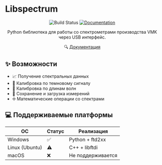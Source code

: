 # Libspectrum

<div align="center">

<!-- ![PyPI Version](https://img.shields.io/pypi/v/vmk-spectrum) -->
![Build Status](https://img.shields.io/github/actions/workflow/status/routybor/libspectrum/release.yml)
[![Documentation](https://img.shields.io/badge/docs-latest-blue.svg)](https://routybor.github.io/libspectrum/)

Python библиотека для работы со спектрометрами производства VMK через USB интерфейс.

🔍 [Документация](https://routybor.github.io/libspectrum/)
<!-- 📦 [PyPI](https://pypi.org/project/vmk-spectrum/) | -->

</div>

## ✨ Возможности

- 📈 Получение спектральных данных
- 🎯 Калибровка по темновому сигналу
- 📏 Калибровка по длинам волн
- 💾 Сохранение и загрузка измерений
- ➗ Математические операции со спектрами

## 💻 Поддерживаемые платформы

| ОС | Статус | Реализация |
|----|--------|------------|
| Windows | ✅ | Python + ftd2xx |
| Linux (Ubuntu) | ⚠️ | C++ + libftdi |
| macOS | ❌ | Не поддерживается |
